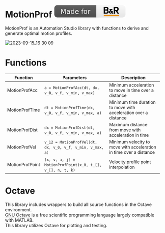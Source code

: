 # MotionProf [![Made for B&R](https://raw.githubusercontent.com/hilch/BandR-badges/dfd5e264d7d2dd369fd37449605673f779db437d/Made-For-BrAutomation.svg)](https://www.br-automation.com)

MotionProf is an Automation Studio library with functions to derive and generate optimal motion profiles.

![2023-09-15_16 30 09](https://github.com/tmatijevich/MotionProf/assets/33841634/e68a4a9c-4481-4d25-912a-1510f0f2ae5e)

# Functions

Function | Parameters | Description
---|---|---
MotionProfAcc | `a = MotionProfAcc(dt, dx, v_0, v_f, v_min, v_max)` | Minimum acceleration to move in time over a distance
MotionProfTime | `dt = MotionProfTime(dx, v_0, v_f, v_min, v_max, a)` | Minimum time duration to move with acceleration over a distance
MotionProfDist | `dx = MotionProfDist(dt, v_0, v_f, v_min, v_max, a)` | Maximum distance from move with acceleration in time
MotionProfVel | `v_12 = MotionProfVel(dt, dx, v_0, v_f, v_min, v_max, a)` | Minimum velocity to move with acceleration in time over a distance
MotionProfPoint | `[x, v, a, j] = MotionProfPoint(x_0, t_[], v_[], n, t, k)` | Velocity profile point interpolation

# Octave

This library includes wrappers to build all source functions in the Octave environment.  
[GNU Octave](https://octave.org/) is a free scientific programming language largely compatible with MATLAB.  
This library utilizes Octave for plotting and testing.
